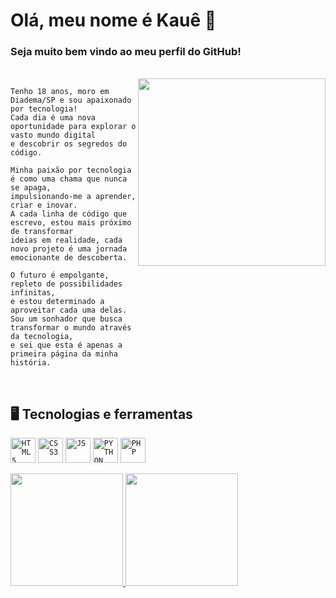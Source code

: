 <h1> Olá, meu nome é Kauê 👋 </h1>
<h3>Seja muito bem vindo ao meu perfil do GitHub!</h3>

<br>
<img width="300px" align="right" src="https://media.tenor.com/I3RjM4xQO0kAAAAi/monitors-typing.gif">

```
Tenho 18 anos, moro em Diadema/SP e sou apaixonado por tecnologia! 
Cada dia é uma nova oportunidade para explorar o vasto mundo digital 
e descobrir os segredos do código.

Minha paixão por tecnologia é como uma chama que nunca se apaga, 
impulsionando-me a aprender, criar e inovar. 
A cada linha de código que escrevo, estou mais próximo de transformar 
ideias em realidade, cada novo projeto é uma jornada emocionante de descoberta.

O futuro é empolgante, repleto de possibilidades infinitas,
e estou determinado a aproveitar cada uma delas.
Sou um sonhador que busca transformar o mundo através da tecnologia,
e sei que esta é apenas a primeira página da minha história.
```
<br>

## 🖥️ Tecnologias e ferramentas
<code><img width="40px" src="https://cdn.jsdelivr.net/gh/devicons/devicon/icons/html5/html5-original.svg" title="HTML5"/></code>
<code><img width="40px" src="https://cdn.jsdelivr.net/gh/devicons/devicon/icons/css3/css3-original.svg" title="CSS3"/></code>
<code><img width="40px" src="https://cdn.jsdelivr.net/gh/devicons/devicon/icons/javascript/javascript-original.svg" title="JS"/></code>
<code><img width="40px" src="https://cdn.jsdelivr.net/gh/devicons/devicon/icons/python/python-original.svg" title="PYTHON"/></code>
<code><img width="40px" src="https://cdn.jsdelivr.net/gh/devicons/devicon/icons/php/php-original.svg" title="PHP"/></code>

<div>
 <a href="https://github.com/KaueTTS">
    <img height="180em" src="https://github-readme-stats.vercel.app/api?username=KaueTTS&show_icons=true&theme=tokyonight"/>
 </a>
 <a href="https://github.com/KaueTTS">
    <img height="180em" src="https://github-readme-stats.vercel.app/api/top-langs/?username=KaueTTS&layout=compact&theme=tokyonight"/>
 </a>
</div>